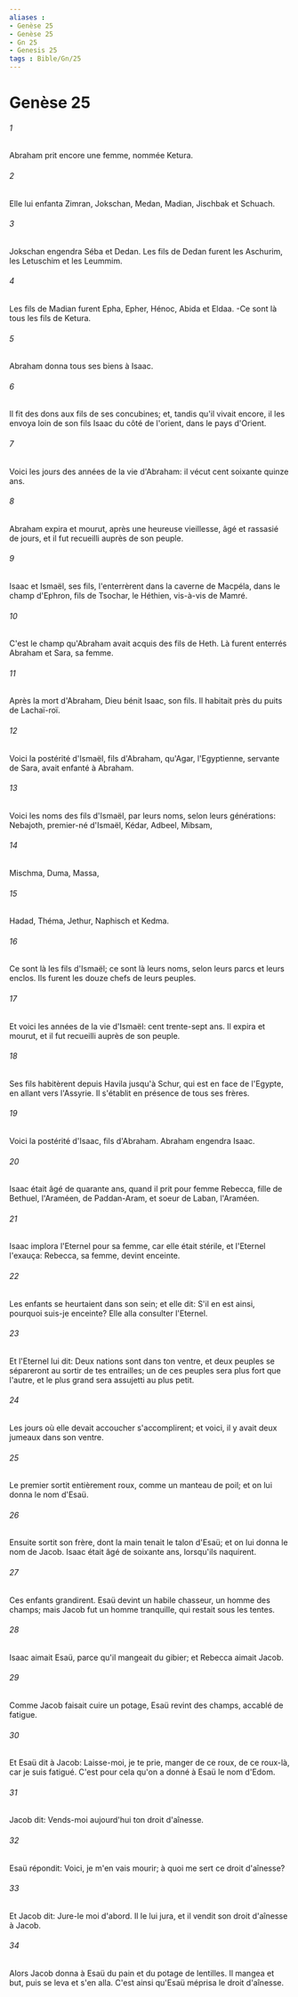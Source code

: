 ```yaml
---
aliases : 
- Genèse 25
- Genèse 25
- Gn 25
- Genesis 25
tags : Bible/Gn/25
---
```


# Genèse 25

###### 1
Abraham prit encore une femme, nommée Ketura.
###### 2
Elle lui enfanta Zimran, Jokschan, Medan, Madian, Jischbak et Schuach.
###### 3
Jokschan engendra Séba et Dedan. Les fils de Dedan furent les Aschurim, les Letuschim et les Leummim.
###### 4
Les fils de Madian furent Epha, Epher, Hénoc, Abida et Eldaa. -Ce sont là tous les fils de Ketura.
###### 5
Abraham donna tous ses biens à Isaac.
###### 6
Il fit des dons aux fils de ses concubines; et, tandis qu'il vivait encore, il les envoya loin de son fils Isaac du côté de l'orient, dans le pays d'Orient.
###### 7
Voici les jours des années de la vie d'Abraham: il vécut cent soixante quinze ans.
###### 8
Abraham expira et mourut, après une heureuse vieillesse, âgé et rassasié de jours, et il fut recueilli auprès de son peuple.
###### 9
Isaac et Ismaël, ses fils, l'enterrèrent dans la caverne de Macpéla, dans le champ d'Ephron, fils de Tsochar, le Héthien, vis-à-vis de Mamré.
###### 10
C'est le champ qu'Abraham avait acquis des fils de Heth. Là furent enterrés Abraham et Sara, sa femme.
###### 11
Après la mort d'Abraham, Dieu bénit Isaac, son fils. Il habitait près du puits de Lachaï-roï.
###### 12
Voici la postérité d'Ismaël, fils d'Abraham, qu'Agar, l'Egyptienne, servante de Sara, avait enfanté à Abraham.
###### 13
Voici les noms des fils d'Ismaël, par leurs noms, selon leurs générations: Nebajoth, premier-né d'Ismaël, Kédar, Adbeel, Mibsam,
###### 14
Mischma, Duma, Massa,
###### 15
Hadad, Théma, Jethur, Naphisch et Kedma.
###### 16
Ce sont là les fils d'Ismaël; ce sont là leurs noms, selon leurs parcs et leurs enclos. Ils furent les douze chefs de leurs peuples.
###### 17
Et voici les années de la vie d'Ismaël: cent trente-sept ans. Il expira et mourut, et il fut recueilli auprès de son peuple.
###### 18
Ses fils habitèrent depuis Havila jusqu'à Schur, qui est en face de l'Egypte, en allant vers l'Assyrie. Il s'établit en présence de tous ses frères.
###### 19
Voici la postérité d'Isaac, fils d'Abraham. Abraham engendra Isaac.
###### 20
Isaac était âgé de quarante ans, quand il prit pour femme Rebecca, fille de Bethuel, l'Araméen, de Paddan-Aram, et soeur de Laban, l'Araméen.
###### 21
Isaac implora l'Eternel pour sa femme, car elle était stérile, et l'Eternel l'exauça: Rebecca, sa femme, devint enceinte.
###### 22
Les enfants se heurtaient dans son sein; et elle dit: S'il en est ainsi, pourquoi suis-je enceinte? Elle alla consulter l'Eternel.
###### 23
Et l'Eternel lui dit: Deux nations sont dans ton ventre, et deux peuples se sépareront au sortir de tes entrailles; un de ces peuples sera plus fort que l'autre, et le plus grand sera assujetti au plus petit.
###### 24
Les jours où elle devait accoucher s'accomplirent; et voici, il y avait deux jumeaux dans son ventre.
###### 25
Le premier sortit entièrement roux, comme un manteau de poil; et on lui donna le nom d'Esaü.
###### 26
Ensuite sortit son frère, dont la main tenait le talon d'Esaü; et on lui donna le nom de Jacob. Isaac était âgé de soixante ans, lorsqu'ils naquirent.
###### 27
Ces enfants grandirent. Esaü devint un habile chasseur, un homme des champs; mais Jacob fut un homme tranquille, qui restait sous les tentes.
###### 28
Isaac aimait Esaü, parce qu'il mangeait du gibier; et Rebecca aimait Jacob.
###### 29
Comme Jacob faisait cuire un potage, Esaü revint des champs, accablé de fatigue.
###### 30
Et Esaü dit à Jacob: Laisse-moi, je te prie, manger de ce roux, de ce roux-là, car je suis fatigué. C'est pour cela qu'on a donné à Esaü le nom d'Edom.
###### 31
Jacob dit: Vends-moi aujourd'hui ton droit d'aînesse.
###### 32
Esaü répondit: Voici, je m'en vais mourir; à quoi me sert ce droit d'aînesse?
###### 33
Et Jacob dit: Jure-le moi d'abord. Il le lui jura, et il vendit son droit d'aînesse à Jacob.
###### 34
Alors Jacob donna à Esaü du pain et du potage de lentilles. Il mangea et but, puis se leva et s'en alla. C'est ainsi qu'Esaü méprisa le droit d'aînesse.
